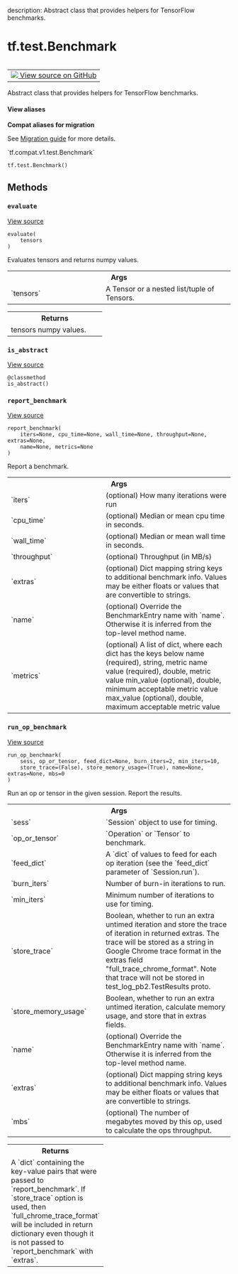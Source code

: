 description: Abstract class that provides helpers for TensorFlow benchmarks.

<div itemscope itemtype="http://developers.google.com/ReferenceObject">
<meta itemprop="name" content="tf.test.Benchmark" />
<meta itemprop="path" content="Stable" />
<meta itemprop="property" content="__init__"/>
<meta itemprop="property" content="evaluate"/>
<meta itemprop="property" content="is_abstract"/>
<meta itemprop="property" content="report_benchmark"/>
<meta itemprop="property" content="run_op_benchmark"/>
</div>

# tf.test.Benchmark

<!-- Insert buttons and diff -->

<table class="tfo-notebook-buttons tfo-api nocontent" align="left">
<td>
  <a target="_blank" href="https://github.com/tensorflow/tensorflow/blob/r2.2/tensorflow/python/platform/benchmark.py#L288-L420">
    <img src="https://www.tensorflow.org/images/GitHub-Mark-32px.png" />
    View source on GitHub
  </a>
</td>
</table>



Abstract class that provides helpers for TensorFlow benchmarks.

<section class="expandable">
  <h4 class="showalways">View aliases</h4>
  <p>
<b>Compat aliases for migration</b>
<p>See
<a href="https://www.tensorflow.org/guide/migrate">Migration guide</a> for
more details.</p>
<p>`tf.compat.v1.test.Benchmark`</p>
</p>
</section>

<pre class="devsite-click-to-copy prettyprint lang-py tfo-signature-link">
<code>tf.test.Benchmark()
</code></pre>



<!-- Placeholder for "Used in" -->


## Methods

<h3 id="evaluate"><code>evaluate</code></h3>

<a target="_blank" href="https://github.com/tensorflow/tensorflow/blob/r2.2/tensorflow/python/platform/benchmark.py#L410-L420">View source</a>

<pre class="devsite-click-to-copy prettyprint lang-py tfo-signature-link">
<code>evaluate(
    tensors
)
</code></pre>

Evaluates tensors and returns numpy values.


<!-- Tabular view -->
 <table class="responsive fixed orange">
<colgroup><col width="214px"><col></colgroup>
<tr><th colspan="2">Args</th></tr>

<tr>
<td>
`tensors`
</td>
<td>
A Tensor or a nested list/tuple of Tensors.
</td>
</tr>
</table>



<!-- Tabular view -->
 <table class="responsive fixed orange">
<colgroup><col width="214px"><col></colgroup>
<tr><th colspan="2">Returns</th></tr>
<tr class="alt">
<td colspan="2">
tensors numpy values.
</td>
</tr>

</table>



<h3 id="is_abstract"><code>is_abstract</code></h3>

<a target="_blank" href="https://github.com/tensorflow/tensorflow/blob/r2.2/tensorflow/python/platform/benchmark.py#L297-L301">View source</a>

<pre class="devsite-click-to-copy prettyprint lang-py tfo-signature-link">
<code>@classmethod</code>
<code>is_abstract()
</code></pre>




<h3 id="report_benchmark"><code>report_benchmark</code></h3>

<a target="_blank" href="https://github.com/tensorflow/tensorflow/blob/r2.2/tensorflow/python/platform/benchmark.py#L242-L271">View source</a>

<pre class="devsite-click-to-copy prettyprint lang-py tfo-signature-link">
<code>report_benchmark(
    iters=None, cpu_time=None, wall_time=None, throughput=None, extras=None,
    name=None, metrics=None
)
</code></pre>

Report a benchmark.


<!-- Tabular view -->
 <table class="responsive fixed orange">
<colgroup><col width="214px"><col></colgroup>
<tr><th colspan="2">Args</th></tr>

<tr>
<td>
`iters`
</td>
<td>
(optional) How many iterations were run
</td>
</tr><tr>
<td>
`cpu_time`
</td>
<td>
(optional) Median or mean cpu time in seconds.
</td>
</tr><tr>
<td>
`wall_time`
</td>
<td>
(optional) Median or mean wall time in seconds.
</td>
</tr><tr>
<td>
`throughput`
</td>
<td>
(optional) Throughput (in MB/s)
</td>
</tr><tr>
<td>
`extras`
</td>
<td>
(optional) Dict mapping string keys to additional benchmark info.
Values may be either floats or values that are convertible to strings.
</td>
</tr><tr>
<td>
`name`
</td>
<td>
(optional) Override the BenchmarkEntry name with `name`.
Otherwise it is inferred from the top-level method name.
</td>
</tr><tr>
<td>
`metrics`
</td>
<td>
(optional) A list of dict, where each dict has the keys below
name (required), string, metric name
value (required), double, metric value
min_value (optional), double, minimum acceptable metric value
max_value (optional), double, maximum acceptable metric value
</td>
</tr>
</table>



<h3 id="run_op_benchmark"><code>run_op_benchmark</code></h3>

<a target="_blank" href="https://github.com/tensorflow/tensorflow/blob/r2.2/tensorflow/python/platform/benchmark.py#L303-L408">View source</a>

<pre class="devsite-click-to-copy prettyprint lang-py tfo-signature-link">
<code>run_op_benchmark(
    sess, op_or_tensor, feed_dict=None, burn_iters=2, min_iters=10,
    store_trace=(False), store_memory_usage=(True), name=None, extras=None, mbs=0
)
</code></pre>

Run an op or tensor in the given session.  Report the results.


<!-- Tabular view -->
 <table class="responsive fixed orange">
<colgroup><col width="214px"><col></colgroup>
<tr><th colspan="2">Args</th></tr>

<tr>
<td>
`sess`
</td>
<td>
`Session` object to use for timing.
</td>
</tr><tr>
<td>
`op_or_tensor`
</td>
<td>
`Operation` or `Tensor` to benchmark.
</td>
</tr><tr>
<td>
`feed_dict`
</td>
<td>
A `dict` of values to feed for each op iteration (see the
`feed_dict` parameter of `Session.run`).
</td>
</tr><tr>
<td>
`burn_iters`
</td>
<td>
Number of burn-in iterations to run.
</td>
</tr><tr>
<td>
`min_iters`
</td>
<td>
Minimum number of iterations to use for timing.
</td>
</tr><tr>
<td>
`store_trace`
</td>
<td>
Boolean, whether to run an extra untimed iteration and
store the trace of iteration in returned extras.
The trace will be stored as a string in Google Chrome trace format
in the extras field "full_trace_chrome_format". Note that trace
will not be stored in test_log_pb2.TestResults proto.
</td>
</tr><tr>
<td>
`store_memory_usage`
</td>
<td>
Boolean, whether to run an extra untimed iteration,
calculate memory usage, and store that in extras fields.
</td>
</tr><tr>
<td>
`name`
</td>
<td>
(optional) Override the BenchmarkEntry name with `name`.
Otherwise it is inferred from the top-level method name.
</td>
</tr><tr>
<td>
`extras`
</td>
<td>
(optional) Dict mapping string keys to additional benchmark info.
Values may be either floats or values that are convertible to strings.
</td>
</tr><tr>
<td>
`mbs`
</td>
<td>
(optional) The number of megabytes moved by this op, used to
calculate the ops throughput.
</td>
</tr>
</table>



<!-- Tabular view -->
 <table class="responsive fixed orange">
<colgroup><col width="214px"><col></colgroup>
<tr><th colspan="2">Returns</th></tr>
<tr class="alt">
<td colspan="2">
A `dict` containing the key-value pairs that were passed to
`report_benchmark`. If `store_trace` option is used, then
`full_chrome_trace_format` will be included in return dictionary even
though it is not passed to `report_benchmark` with `extras`.
</td>
</tr>

</table>





